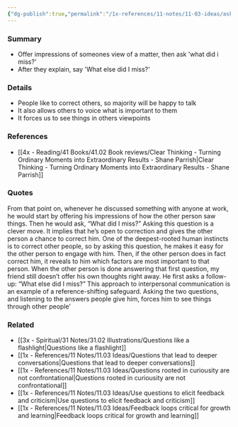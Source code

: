 ```yaml
---
{"dg-publish":true,"permalink":"/1x-references/11-notes/11-03-ideas/ask-what-did-i-miss-to-engage-people/","title":"Ask 'what did I miss' to engage people","noteIcon":""}
---
```



### Summary
- Offer impressions of someones view of a matter, then ask 'what did i miss?'
- After they explain, say 'What else did I miss?'

### Details
- People like to correct others, so majority will be happy to talk
- It also allows others to voice what is important to them
- It forces us to see things in others viewpoints

### References
- [[4x - Reading/41 Books/41.02 Book reviews/Clear Thinking - Turning Ordinary Moments into Extraordinary Results - Shane  Parrish\|Clear Thinking - Turning Ordinary Moments into Extraordinary Results - Shane  Parrish]]

### Quotes
From that point on, whenever he discussed something with anyone at work, he would start by offering his impressions of how the other person saw things. Then he would ask, “What did I miss?” Asking this question is a clever move. It implies that he’s open to correction and gives the other person a chance to correct him. One of the deepest-rooted human instincts is to correct other people, so by asking this question, he makes it easy for the other person to engage with him. Then, if the other person does in fact correct him, it reveals to him which factors are most important to that person. When the other person is done answering that first question, my friend still doesn’t offer his own thoughts right away. He first asks a follow-up: “What else did I miss?” This approach to interpersonal communication is an example of a reference-shifting safeguard. Asking the two questions, and listening to the answers people give him, forces him to see things through other people’


### Related
- [[3x - Spiritual/31 Notes/31.02 Illustrations/Questions like a flashlight\|Questions like a flashlight]]
- [[1x - References/11 Notes/11.03 Ideas/Questions that lead to deeper conversations\|Questions that lead to deeper conversations]]
- [[1x - References/11 Notes/11.03 Ideas/Questions rooted in curiousity are not confrontational\|Questions rooted in curiousity are not confrontational]]
- [[1x - References/11 Notes/11.03 Ideas/Use questions to elicit feedback and criticism\|Use questions to elicit feedback and criticism]]
- [[1x - References/11 Notes/11.03 Ideas/Feedback loops critical for growth and learning\|Feedback loops critical for growth and learning]]